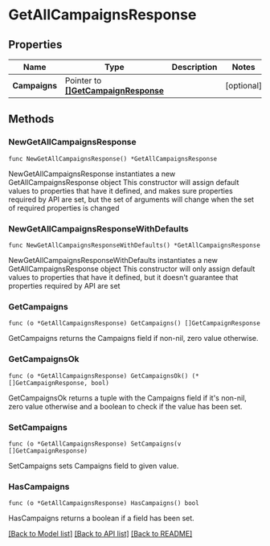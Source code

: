 # GetAllCampaignsResponse

## Properties

Name | Type | Description | Notes
------------ | ------------- | ------------- | -------------
**Campaigns** | Pointer to [**[]GetCampaignResponse**](GetCampaignResponse.md) |  | [optional] 

## Methods

### NewGetAllCampaignsResponse

`func NewGetAllCampaignsResponse() *GetAllCampaignsResponse`

NewGetAllCampaignsResponse instantiates a new GetAllCampaignsResponse object
This constructor will assign default values to properties that have it defined,
and makes sure properties required by API are set, but the set of arguments
will change when the set of required properties is changed

### NewGetAllCampaignsResponseWithDefaults

`func NewGetAllCampaignsResponseWithDefaults() *GetAllCampaignsResponse`

NewGetAllCampaignsResponseWithDefaults instantiates a new GetAllCampaignsResponse object
This constructor will only assign default values to properties that have it defined,
but it doesn't guarantee that properties required by API are set

### GetCampaigns

`func (o *GetAllCampaignsResponse) GetCampaigns() []GetCampaignResponse`

GetCampaigns returns the Campaigns field if non-nil, zero value otherwise.

### GetCampaignsOk

`func (o *GetAllCampaignsResponse) GetCampaignsOk() (*[]GetCampaignResponse, bool)`

GetCampaignsOk returns a tuple with the Campaigns field if it's non-nil, zero value otherwise
and a boolean to check if the value has been set.

### SetCampaigns

`func (o *GetAllCampaignsResponse) SetCampaigns(v []GetCampaignResponse)`

SetCampaigns sets Campaigns field to given value.

### HasCampaigns

`func (o *GetAllCampaignsResponse) HasCampaigns() bool`

HasCampaigns returns a boolean if a field has been set.


[[Back to Model list]](../README.md#documentation-for-models) [[Back to API list]](../README.md#documentation-for-api-endpoints) [[Back to README]](../README.md)


